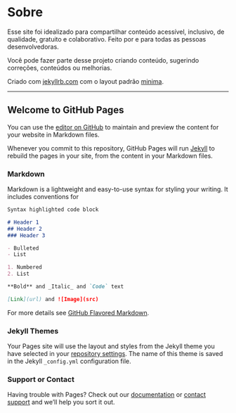 # Sobre
Esse site foi idealizado para compartilhar conteúdo acessível, inclusivo, de
qualidade, gratuito e colaborativo. Feito por e para todas as pessoas
desenvolvedoras.

Você pode fazer parte desse projeto criando conteúdo, sugerindo correções,
conteúdos ou melhorias.

Criado com [jekyllrb.com](https://jekyllrb.com/) com o layout padrão [minima](https://github.com/jekyll/minima).

---
## Welcome to GitHub Pages

You can use the [editor on GitHub](https://github.com/moaradev/moara.dev/edit/main/README.md) to maintain and preview the content for your website in Markdown files.

Whenever you commit to this repository, GitHub Pages will run [Jekyll](https://jekyllrb.com/) to rebuild the pages in your site, from the content in your Markdown files.

### Markdown

Markdown is a lightweight and easy-to-use syntax for styling your writing. It includes conventions for

```markdown
Syntax highlighted code block

# Header 1
## Header 2
### Header 3

- Bulleted
- List

1. Numbered
2. List

**Bold** and _Italic_ and `Code` text

[Link](url) and ![Image](src)
```

For more details see [GitHub Flavored Markdown](https://guides.github.com/features/mastering-markdown/).

### Jekyll Themes

Your Pages site will use the layout and styles from the Jekyll theme you have selected in your [repository settings](https://github.com/moaradev/moara.dev/settings/pages). The name of this theme is saved in the Jekyll `_config.yml` configuration file.

### Support or Contact

Having trouble with Pages? Check out our [documentation](https://docs.github.com/categories/github-pages-basics/) or [contact support](https://support.github.com/contact) and we’ll help you sort it out.

